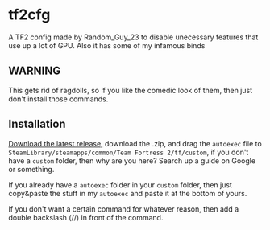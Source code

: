# tf2cfg
A TF2 config made by Random_Guy_23 to disable unecessary features that use up a lot of GPU.
Also it has some of my infamous binds

## WARNING
This gets rid of ragdolls, so if you like the comedic look of them, then just don't install those commands.

## Installation
[Download the latest release,](https://github.com/random-guy-23/tf2cfg/releases/) download the .zip, and drag the `autoexec` file to `SteamLibrary/steamapps/common/Team Fortress 2/tf/custom`, if you don't have a `custom` folder, then why are you here? Search up a guide on Google or something. 

If you already have a `autoexec` folder in your `custom` folder, then just copy&paste the stuff in my `autoexec` and paste it at the bottom of yours.

If you don't want a certain command for whatever reason, then add a double backslash (//) in front of the command.

